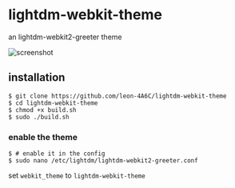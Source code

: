 # lightdm-webkit-theme
an lightdm-webkit2-greeter theme

![screenshot]("./img/screenshot.png")

## installation
```console
$ git clone https://github.com/leon-4A6C/lightdm-webkit-theme
$ cd lightdm-webkit-theme
$ chmod +x build.sh
$ sudo ./build.sh
```
### enable the theme
```console
$ # enable it in the config
$ sudo nano /etc/lightdm/lightdm-webkit2-greeter.conf
```
set ``webkit_theme`` to ``lightdm-webkit-theme``
